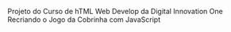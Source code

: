 Projeto do Curso de hTML Web Develop da Digital Innovation One
Recriando o Jogo da Cobrinha com JavaScript